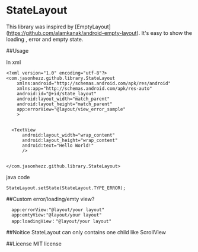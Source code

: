 # StateLayout

This library was inspired by [EmptyLayout] (https://github.com/alamkanak/android-empty-layout). It's easy to show the loading , error and empty state.


##Usage

In xml 
```
<?xml version="1.0" encoding="utf-8"?>
<com.jasonhezz.github.library.StateLayout
    xmlns:android="http://schemas.android.com/apk/res/android"
    xmlns:app="http://schemas.android.com/apk/res-auto"
    android:id="@+id/state_layout"
    android:layout_width="match_parent"
    android:layout_height="match_parent"
    app:errorView="@layout/view_error_sample"
    >


  <TextView
      android:layout_width="wrap_content"
      android:layout_height="wrap_content"
      android:text="Hello World!"
      />


</com.jasonhezz.github.library.StateLayout>
```
java code
```
StateLayout.setState(StateLayout.TYPE_ERROR);
```

##Custom error/loading/emty view?
```
  app:errorView:"@layout/your layout"
  app:emtyView:"@layout/your layout"
  app:loadingView："@layout/your layout"
```
##Noitice
StateLayout can only contains one child like ScrollView

##License
MIT license





